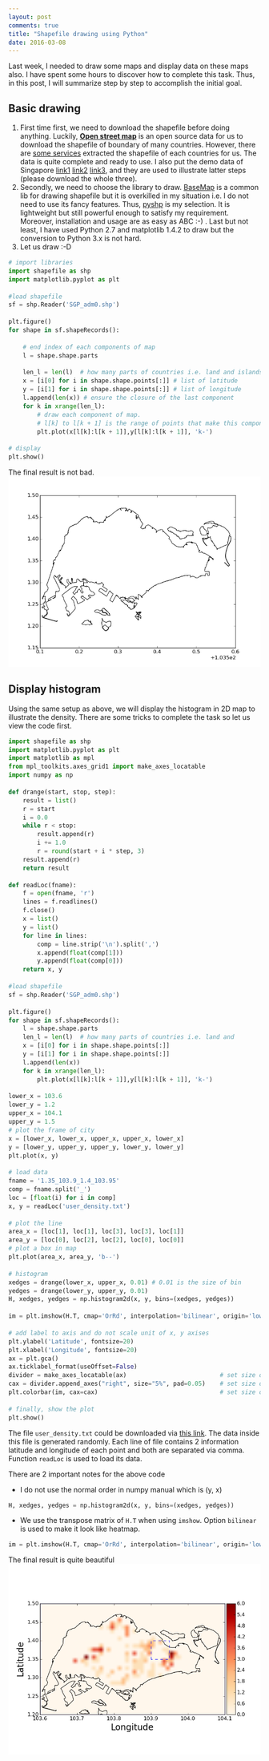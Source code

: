 ```yaml
---
layout: post
comments: true
title: "Shapefile drawing using Python"
date: 2016-03-08
---
```


Last week, I needed to draw some maps and display data on these maps also. I have spent some hours to discover how to complete this task. Thus, in this post, I will summarize step by step to accomplish the initial goal.

## Basic drawing

1. First time first, we need to download the shapefile before doing anything. Luckily, [**Open street map**](https://www.openstreetmap.org) is an open source data for us to download the shapefile of boundary of many countries. However, there are [some services](http://www.gadm.org/country) extracted the shapefile of each countries for us. The data is quite complete and ready to use. I also put the demo data of Singapore [link1](/assets/2016_03_08/SGP_adm0.shp) [link2](/assets/2016_03_08/SGP_adm0.dbf) [link3](/assets/2016_03_08/SGP_adm0.shx), and they are used to illustrate latter steps (please download the whole three).
2. Secondly, we need to choose the library to draw. [BaseMap](http://matplotlib.org/basemap/) is a common lib for drawing shapefile but it is overkilled in my situation i.e. I do not need to use its fancy features. Thus, [pyshp](https://pypi.python.org/pypi/pyshp) is my selection. It is lightweight but still powerful enough to satisfy my requirement. Moreover, installation and usage are as easy as ABC :-) . Last but not least, I have used Python 2.7 and matplotlib 1.4.2 to draw but the conversion to Python 3.x is not hard.
3. Let us draw :-D

```python
# import libraries
import shapefile as shp
import matplotlib.pyplot as plt

#load shapefile
sf = shp.Reader('SGP_adm0.shp')

plt.figure()
for shape in sf.shapeRecords():
    
    # end index of each components of map
    l = shape.shape.parts
    
    len_l = len(l)  # how many parts of countries i.e. land and islands
    x = [i[0] for i in shape.shape.points[:]] # list of latitude
    y = [i[1] for i in shape.shape.points[:]] # list of longitude
    l.append(len(x)) # ensure the closure of the last component
    for k in xrange(len_l):
        # draw each component of map.
        # l[k] to l[k + 1] is the range of points that make this component
        plt.plot(x[l[k]:l[k + 1]],y[l[k]:l[k + 1]], 'k-')

# display
plt.show()
```

The final result is not bad.
<img src="/assets/2016_03_08/plain_Singapore.png">

## Display histogram 

Using the same setup as above, we will display the histogram in 2D map to illustrate the density. There are some tricks to complete the task so let us view the code first.

```python
import shapefile as shp
import matplotlib.pyplot as plt
import matplotlib as mpl
from mpl_toolkits.axes_grid1 import make_axes_locatable
import numpy as np

def drange(start, stop, step):
    result = list()
    r = start
    i = 0.0
    while r < stop:
        result.append(r)
        i += 1.0
        r = round(start + i * step, 3)
    result.append(r)
    return result

def readLoc(fname):
    f = open(fname, 'r')
    lines = f.readlines()
    f.close()
    x = list()
    y = list()
    for line in lines:
        comp = line.strip('\n').split(',')
        x.append(float(comp[1]))
        y.append(float(comp[0]))
    return x, y

#load shapefile
sf = shp.Reader('SGP_adm0.shp')

plt.figure()
for shape in sf.shapeRecords():
    l = shape.shape.parts
    len_l = len(l)  # how many parts of countries i.e. land and
    x = [i[0] for i in shape.shape.points[:]]
    y = [i[1] for i in shape.shape.points[:]]
    l.append(len(x))
    for k in xrange(len_l):
        plt.plot(x[l[k]:l[k + 1]],y[l[k]:l[k + 1]], 'k-')

lower_x = 103.6
lower_y = 1.2
upper_x = 104.1
upper_y = 1.5
# plot the frame of city
x = [lower_x, lower_x, upper_x, upper_x, lower_x]
y = [lower_y, upper_y, upper_y, lower_y, lower_y]
plt.plot(x, y)

# load data
fname = '1.35_103.9_1.4_103.95'
comp = fname.split('_')
loc = [float(i) for i in comp]
x, y = readLoc('user_density.txt')

# plot the line
area_x = [loc[1], loc[1], loc[3], loc[3], loc[1]]
area_y = [loc[0], loc[2], loc[2], loc[0], loc[0]]
# plot a box in map
plt.plot(area_x, area_y, 'b--')

# histogram
xedges = drange(lower_x, upper_x, 0.01) # 0.01 is the size of bin
yedges = drange(lower_y, upper_y, 0.01)
H, xedges, yedges = np.histogram2d(x, y, bins=(xedges, yedges))

im = plt.imshow(H.T, cmap='OrRd', interpolation='bilinear', origin='low', extent=[xedges[0], xedges[-1], yedges[0], yedges[-1]])

# add label to axis and do not scale unit of x, y axises
plt.ylabel('Latitude', fontsize=20)
plt.xlabel('Longitude', fontsize=20)
ax = plt.gca()
ax.ticklabel_format(useOffset=False)
divider = make_axes_locatable(ax)                          # set size of color bar
cax = divider.append_axes("right", size="5%", pad=0.05)    # set size of color bar
plt.colorbar(im, cax=cax)                                  # set size of color bar 

# finally, show the plot
plt.show()
```

The file ```user_density.txt``` could be downloaded via [this link](/assets/2016_03_08/user_density.txt). The data inside this file is generated randomly. Each line of file contains 2 information latitude and longitude of each point and both are separated via comma. Function ```readLoc``` is used to load its data.

There are 2 important notes for the above code

- I do not use the normal order in numpy manual which is (y, x)

```python
H, xedges, yedges = np.histogram2d(x, y, bins=(xedges, yedges))
```

- We use the transpose matrix of ```H.T``` when using ```imshow```. Option ```bilinear``` is used to make it look like heatmap.

```python
im = plt.imshow(H.T, cmap='OrRd', interpolation='bilinear', origin='low', extent=[xedges[0], xedges[-1], yedges[0], yedges[-1]])
```

The final result is quite beautiful
<img src="/assets/2016_03_08/hist_Singapore.png">
